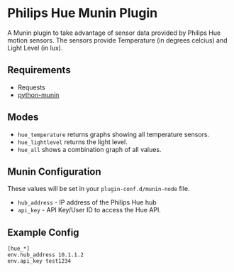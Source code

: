 Philips Hue Munin Plugin
========================

A Munin plugin to take advantage of sensor data provided by Philips Hue motion sensors. The sensors provide Temperature (in degrees celcius) and Light Level (in lux).

Requirements
------------

* Requests
* [python-munin](https://github.com/samuel/python-munin)

Modes
-----

* ```hue_temperature``` returns graphs showing all temperature sensors.
* ```hue_lightlevel``` returns the light level.
* ```hue_all``` shows a combination graph of all values.

Munin Configuration
-------------------

These values will be set in your ```plugin-conf.d/munin-node``` file.

* ```hub_address``` - IP address of the Philips Hue hub
* ```api_key``` - API Key/User ID to access the Hue API. 

Example Config
--------------

    [hue_*]
    env.hub_address 10.1.1.2
    env.api_key test1234